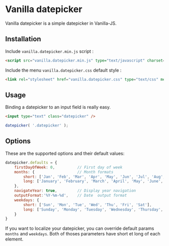 # Vanilla datepicker

Vanilla datepicker is a simple datepicker in Vanilla-JS.

## Installation

Include `vanilla.datepicker.min.js` script :
```html
<script src="vanilla.datepicker.min.js" type="text/javascript" charset="utf-8" />
```

Include the menu `vanilla.datepicker.css` default style :
```html
<link rel="stylesheet" href="vanilla.datepicker.css" type="text/css" media="screen" />
```

## Usage

Binding a datepicker to an input field is really easy.
```html
<input type="text" class="datepicker" />
```

```js
datepicker( '.datepicker' );
```

## Options

These are the supported options and their default values:
```js
datepicker.defaults = {
    firstDayOfWeek: 0,          // First day of week 
    months: {                   // Month formats
        short: ['Jan', 'Feb', 'Mar', 'Apr', 'May', 'Jun', 'Jul', 'Aug', 'Sep', 'Oct', 'Nov', 'Dec'],
        long: ['January', 'February', 'March', 'April', 'May', 'June', 'July', 'August', 'September', 'October', 'November', 'December']
    },
    navigateYear: true,         // Display year navigation
    outputFormat:'%Y-%m-%d',    // Date  output format
    weekdays: {
        short: ['Sun', 'Mon', 'Tue', 'Wed', 'Thu', 'Fri', 'Sat'],
        long: ['Sunday', 'Monday', 'Tuesday', 'Wednesday', 'Thursday', 'Friday', 'Saturday']
    }
}
```
If you want to localize your datepicker, you can override default params `months` and `weekdays`. Both of thoses parameters have short et long of each element.